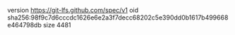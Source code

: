 version https://git-lfs.github.com/spec/v1
oid sha256:98f9c7d6cccdc1626e6e2a3f7decc68202c5e390dd0b1617b499668e464798db
size 4481
